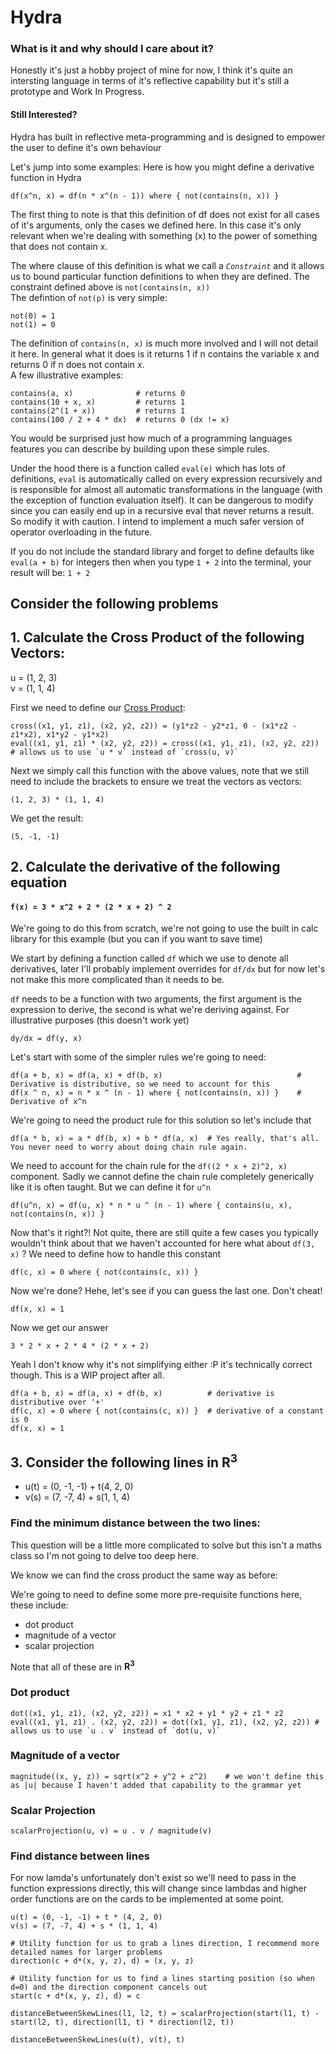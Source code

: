 # Hydra

### What is it and why should I care about it?

Honestly it's just a hobby project of mine for now, I think it's quite an intersting language in terms of it's reflective capability but it's still a prototype and Work In Progress.

#### Still Interested?

Hydra has built in reflective meta-programming and is designed to empower the user to define it's own behaviour

Let's jump into some examples:
Here is how you might define a derivative function in Hydra
```
df(x^n, x) = df(n * x^(n - 1)) where { not(contains(n, x)) }
```
The first thing to note is that this definition of df does not exist for all cases of it's arguments, only the cases we defined here.
In this case it's only relevant when we're dealing with something (x) to the power of something that does not contain x.

The where clause of this definition is what we call a *`Constraint`* and it allows us to bound particular function definitions to when they are defined.
The constraint defined above is `not(contains(n, x))`  
The defintion of `not(p)` is very simple:
```
not(0) = 1
not(1) = 0
```  
The definition of `contains(n, x)` is much more involved and I will not detail it here. In general what it does is it returns 1 if n contains the variable x and returns 0 if n does not contain x.  
A few illustrative examples:
```
contains(a, x)              # returns 0
contains(10 + x, x)         # returns 1
contains(2^(1 + x))         # returns 1
contains(100 / 2 + 4 * dx)  # returns 0 (dx != x)
```

You would be surprised just how much of a programming languages features you can describe by building upon these simple rules.

Under the hood there is a function called `eval(e)` which has lots of definitions, `eval` is automatically called on every expression recursively and is responsible for almost all automatic transformations in the language (with the exception of function evaluation itself). It can be dangerous to modify since you can easily end up in a recursive eval that never returns a result. So modify it with caution. I intend to implement a much safer version of operator overloading in the future.

If you do not include the standard library and forget to define defaults like `eval(a + b)` for integers then when you type `1 + 2` into the terminal, your result will be: `1 + 2`

## Consider the following problems

## 1. Calculate the Cross Product of the following Vectors:

u = (1, 2, 3)  
v = (1, 1, 4)

First we need to define our [Cross Product](https://www.khanacademy.org/math/multivariable-calculus/thinking-about-multivariable-function/x786f2022:vectors-and-matrices/a/cross-products-mvc):

```
cross((x1, y1, z1), (x2, y2, z2)) = (y1*z2 - y2*z1, 0 - (x1*z2 - z1*x2), x1*y2 - y1*x2)
eval((x1, y1, z1) * (x2, y2, z2)) = cross((x1, y1, z1), (x2, y2, z2)) # allows us to use `u * v` instead of `cross(u, v)`
```
Next we simply call this function with the above values, note that we still need to include the brackets to ensure we treat the vectors as vectors:
```
(1, 2, 3) * (1, 1, 4)
```
We get the result:
```
(5, -1, -1)
```

## 2. Calculate the derivative of the following equation

#### `f(x) = 3 * x^2 + 2 * (2 * x + 2) ^ 2`

We're going to do this from scratch, we're not going to use the built in calc library for this example (but you can if you want to save time)  

We start by defining a function called `df` which we use to denote all derivatives, later I'll probably implement overrides for `df/dx` but for now let's not make this more complicated than it
needs to be. 

`df` needs to be a function with two arguments, the first argument is the expression to derive, the second is what we're deriving against. For illustrative purposes (this doesn't work yet)

```
dy/dx = df(y, x)
```

Let's start with some of the simpler rules we're going to need:
```
df(a + b, x) = df(a, x) + df(b, x)                              # Derivative is distributive, so we need to account for this
df(x ^ n, x) = n * x ^ (n - 1) where { not(contains(n, x)) }    # Derivative of x^n
```

We're going to need the product rule for this solution so let's include that
```
df(a * b, x) = a * df(b, x) + b * df(a, x)  # Yes really, that's all. You never need to worry about doing chain rule again.
```

We need to account for the chain rule for the `df((2 * x + 2)^2, x)` component.
Sadly we cannot define the chain rule completely generically like it is often taught. But we can define it for `u^n`
```
df(u^n, x) = df(u, x) * n * u ^ (n - 1) where { contains(u, x), not(contains(n, x)) }
``` 


Now that's it right?! Not quite, there are still quite a few cases you typically wouldn't think about that we haven't accounted for here
what about `df(3, x)` ? We need to define how to handle this constant
```
df(c, x) = 0 where { not(contains(c, x)) } 
```

Now we're done? Hehe, let's see if you can guess the last one. Don't cheat!
```
df(x, x) = 1
```

Now we get our answer
```
3 * 2 * x + 2 * 4 * (2 * x + 2)
```

Yeah I don't know why it's not simplifying either :P it's technically correct though. This is a WIP project after all.



```
df(a + b, x) = df(a, x) + df(b, x)          # derivative is distributive over '+'
df(c, x) = 0 where { not(contains(c, x)) }  # derivative of a constant is 0
df(x, x) = 1

```




## 3. Consider the following lines in **R<sup>3</sup>**

- u(t) = (0, -1, -1) + t(4, 2, 0)
- v(s) = (7, -7, 4) + s(1, 1, 4)

### Find the minimum distance between the two lines:

This question will be a little more complicated to solve but this isn't a maths class so I'm not going to delve too deep here.

We know we can find the cross product the same way as before:

We're going to need to define some more pre-requisite functions here, these include:
- dot product 
- magnitude of a vector
- scalar projection

Note that all of these are in **R<sup>3</sup>**

### Dot product

```
dot((x1, y1, z1), (x2, y2, z2)) = x1 * x2 + y1 * y2 + z1 * z2
eval((x1, y1, z1) . (x2, y2, z2)) = dot((x1, y1, z1), (x2, y2, z2)) # allows us to use `u . v` instead of `dot(u, v)`
```

### Magnitude of a vector

```
magnitude((x, y, z)) = sqrt(x^2 + y^2 + z^2)    # we won't define this as |u| because I haven't added that capability to the grammar yet
```

### Scalar Projection

```
scalarProjection(u, v) = u . v / magnitude(v)

```

### Find distance between lines

For now lamda's unfortunately don't exist so we'll need to pass in the function expressions directly, this will change since lambdas and higher order functions are on the cards to be implemented at some point.
```
u(t) = (0, -1, -1) + t * (4, 2, 0)
v(s) = (7, -7, 4) + s * (1, 1, 4)

# Utility function for us to grab a lines direction, I recommend more detailed names for larger problems
direction(c + d*(x, y, z), d) = (x, y, z) 

# Utility function for us to find a lines starting position (so when d=0) and the direction component cancels out
start(c + d*(x, y, z), d) = c

distanceBetweenSkewLines(l1, l2, t) = scalarProjection(start(l1, t) - start(l2, t), direction(l1, t) * direction(l2, t))

distanceBetweenSkewLines(u(t), v(t), t)

```



